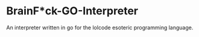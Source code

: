 # BrainF*ck-GO-Interpreter
An interpreter written in go for the lolcode esoteric programming language.

